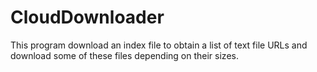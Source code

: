 # CloudDownloader
This program download an index file to obtain a list of text file URLs and download some of these files depending on their sizes.
